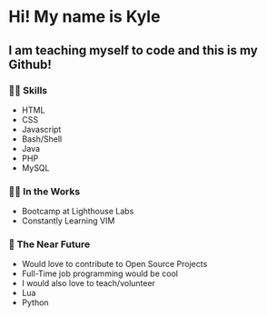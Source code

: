 # Hi! My name is Kyle
## I am teaching myself to code and this is my Github!

### :man_technologist: Skills
- HTML
- CSS
- Javascript
- Bash/Shell
- Java
- PHP
- MySQL

### :man_astronaut: In the Works 
- Bootcamp at Lighthouse Labs
- Constantly Learning VIM

### :crystal_ball: The Near Future
- Would love to contribute to Open Source Projects
- Full-Time job programming would be cool 
- I would also love to teach/volunteer 
- Lua
- Python
